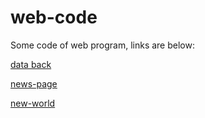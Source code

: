 # web-code

Some code of web program, links are below:

[data back](https://fe2233.github.io/web-code/data-back/index.html)

[news-page](https://fe2233.github.io/web-code/news-page/index.html)

[new-world](https://fe2233.github.io/web-code/new-world/index.html)
